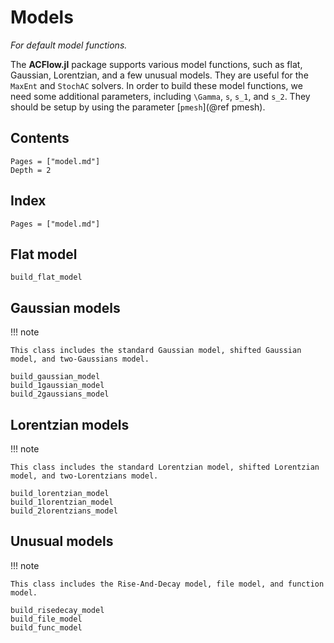 # Models

*For default model functions.*

The **ACFlow.jl** package supports various model functions, such as flat, Gaussian, Lorentzian, and a few unusual models. They are useful for the `MaxEnt` and `StochAC` solvers. In order to build these model functions, we need some additional parameters, including ``\Gamma``, ``s``, ``s_1``, and ``s_2``. They should be setup by using the parameter [`pmesh`](@ref pmesh).

## Contents

```@contents
Pages = ["model.md"]
Depth = 2
```

## Index

```@index
Pages = ["model.md"]
```

## Flat model

```@docs
build_flat_model
```

## Gaussian models

!!! note

    This class includes the standard Gaussian model, shifted Gaussian model, and two-Gaussians model.

```@docs
build_gaussian_model
build_1gaussian_model
build_2gaussians_model
```

## Lorentzian models

!!! note

    This class includes the standard Lorentzian model, shifted Lorentzian model, and two-Lorentzians model.

```@docs
build_lorentzian_model
build_1lorentzian_model
build_2lorentzians_model
```

## Unusual models

!!! note

    This class includes the Rise-And-Decay model, file model, and function model.

```@docs
build_risedecay_model
build_file_model
build_func_model
```
